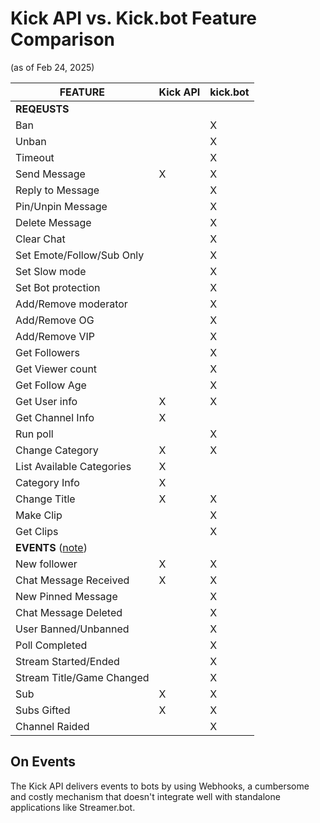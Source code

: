 # Kick API vs. Kick.bot Feature Comparison
(as of Feb 24, 2025)

| FEATURE | Kick API | kick.bot |
|---------|----------|----------|
| **REQEUSTS** |
| Ban |                                   |  X |
| Unban |                                 |  X |
| Timeout |                               |  X |
| Send Message |                X         |  X |
| Reply to Message |                      |  X |
| Pin/Unpin Message |                     |  X |
| Delete Message |                        |  X |
| Clear Chat |                            |  X |
| Set Emote/Follow/Sub Only |             |  X |
| Set Slow mode |                         |  X |
| Set Bot protection |                    |  X |
| Add/Remove moderator |                  |  X |
| Add/Remove OG |                         |  X |
| Add/Remove VIP |                        |  X |
| Get Followers |                         |  X |
| Get Viewer count |                      |  X |
| Get Follow Age |                        |  X |
| Get User info |               X         |  X |
| Get Channel Info |            X         |    |
| Run poll |                              |  X |
| Change Category |             X         |  X |
| List Available Categories |   X         |    |
| Category Info |               X         |    |
| Change Title |                X         |  X |
| Make Clip |                             |  X |
| Get Clips |                             |  X |
| **EVENTS** ([note](#on-events)) |
| New follower |                X         |  X |
| Chat Message Received |       X         |  X |
| New Pinned Message |                    |  X |
| Chat Message Deleted |                  |  X |
| User Banned/Unbanned |                  |  X |
| Poll Completed |                        |  X |
| Stream Started/Ended |                  |  X |
| Stream Title/Game Changed |             |  X |
| Sub |                         X         |  X |
| Subs Gifted |                 X         |  X |
| Channel Raided |                        |  X |

## On Events

The Kick API delivers events to bots by using Webhooks, a cumbersome and costly mechanism that doesn't integrate well with standalone applications like Streamer.bot.
